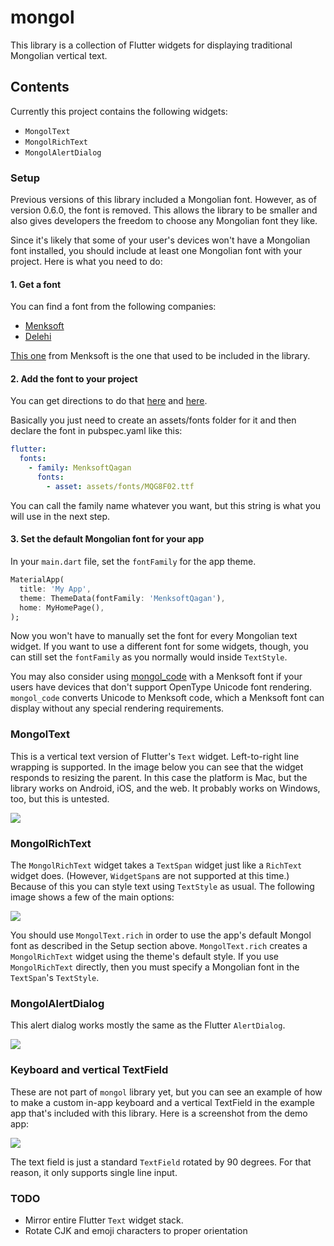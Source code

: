 # mongol

This library is a collection of Flutter widgets for displaying traditional Mongolian vertical text.

## Contents

Currently this project contains the following widgets:

- `MongolText`
- `MongolRichText`
- `MongolAlertDialog`

### Setup

Previous versions of this library included a Mongolian font. However, as of version 0.6.0, the font is removed. This allows the library to be smaller and also gives developers the freedom to choose any Mongolian font they like.

Since it's likely that some of your user's devices won't have a Mongolian font installed, you should include at least one Mongolian font with your project. Here is what you need to do:

#### 1. Get a font

You can find a font from the following companies:

- [Menksoft](http://www.menksoft.com/site/alias__menkcms/2805/Default.aspx)
- [Delehi](http://www.delehi.com/cn/2693.html)

[This one](http://www.menksoft.com/Portals/_MenkCms/Products/Fonts/MenksoftOpenType1.02/MQG8F02.ttf) from Menksoft is the one that used to be included in the library.

#### 2. Add the font to your project

You can get directions to do that [here](https://medium.com/@suragch/how-to-use-a-custom-font-in-a-flutter-app-911763c162f5) and [here](https://flutter.dev/docs/cookbook/design/fonts). 

Basically you just need to create an assets/fonts folder for it and then declare the font in pubspec.yaml like this:

```yaml
flutter:
  fonts:
    - family: MenksoftQagan
      fonts:
        - asset: assets/fonts/MQG8F02.ttf
```

You can call the family name whatever you want, but this string is what you will use in the next step.

#### 3. Set the default Mongolian font for your app

In your `main.dart` file, set the `fontFamily` for the app theme.

```dart
MaterialApp(
  title: 'My App',
  theme: ThemeData(fontFamily: 'MenksoftQagan'),
  home: MyHomePage(),
);
```

Now you won't have to manually set the font for every Mongolian text widget. If you want to use a different font for some widgets, though, you can still set the `fontFamily` as you normally would inside `TextStyle`.

You may also consider using [mongol_code](https://pub.dev/packages/mongol_code) with a Menksoft font if your users have devices that don't support OpenType Unicode font rendering. `mongol_code` converts Unicode to Menksoft code, which a Menksoft font can display without any special rendering requirements.

### MongolText

This is a vertical text version of Flutter's `Text` widget. Left-to-right line wrapping is supported. In the image below you can see that the widget responds to resizing the parent. In this case the platform is Mac, but the library works on Android, iOS, and the web. It probably works on Windows, too, but this is untested.

![](https://github.com/suragch/mongol/blob/master/example/supplemental/mongol_text.gif)

### MongolRichText

The `MongolRichText` widget takes a `TextSpan` widget just like a `RichText` widget does. (However, `WidgetSpan`s are not supported at this time.) Because of this you can style text using `TextStyle` as usual. The following image shows a few of the main options:

![](https://github.com/suragch/mongol/blob/master/example/supplemental/mongol_rich_text.png)

You should use `MongolText.rich` in order to use the app's default Mongol font as described in the Setup section above. `MongolText.rich` creates a `MongolRichText` widget using the theme's default style. If you use `MongolRichText` directly, then you must specify a Mongolian font in the `TextSpan`'s `TextStyle`.

### MongolAlertDialog

This alert dialog works mostly the same as the Flutter `AlertDialog`.

![](https://github.com/suragch/mongol/blob/master/example/supplemental/mongol_alert_dialog.png)

### Keyboard and vertical TextField

These are not part of `mongol` library yet, but you can see an example of how to make a custom in-app keyboard and a vertical TextField in the example app that's included with this library. Here is a screenshot from the demo app:

![](https://github.com/suragch/mongol/blob/master/example/supplemental/keyboard.png)

The text field is just a standard `TextField` rotated by 90 degrees. For that reason, it only supports single line input.

### TODO

- Mirror entire Flutter `Text` widget stack.
- Rotate CJK and emoji characters to proper orientation